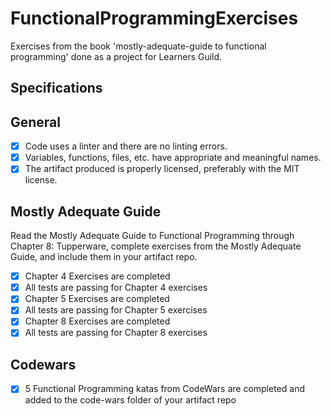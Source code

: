 # FunctionalProgrammingExercises
Exercises from the book 'mostly-adequate-guide to functional programming' done as a project for Learners Guild.

## Specifications

## General

 - [x] Code uses a linter and there are no linting errors.
 - [x] Variables, functions, files, etc. have appropriate and meaningful names.
 - [x] The artifact produced is properly licensed, preferably with the MIT license.
 
## Mostly Adequate Guide

Read the Mostly Adequate Guide to Functional Programming through Chapter 8: Tupperware, complete exercises from the Mostly Adequate Guide, and include them in your artifact repo.

 - [x] Chapter 4 Exercises are completed
 - [x] All tests are passing for Chapter 4 exercises
 - [x] Chapter 5 Exercises are completed
 - [x] All tests are passing for Chapter 5 exercises
 - [x] Chapter 8 Exercises are completed
 - [x] All tests are passing for Chapter 8 exercises
 
## Codewars

 - [x] 5 Functional Programming katas from CodeWars are completed and added to the code-wars folder of your artifact repo
